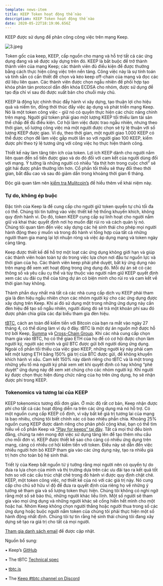```yaml
---
template: news-item
title: KEEP Token hoạt động thế nào
description: KEEP Token hoạt động thế nào
date: 2020-05-22T18:19:06.656Z
---
```


KEEP được sử dụng để phân công công việc trên mạng Keep.

![3.jpeg](https://cdn.steemitimages.com/DQmWZgPS8xchWU48bXRMb1sWX81thKKtGVueKyvLy4xNEDW/3.jpeg)


Token gốc của keep, KEEP, cấp nguồn cho mạng và hỗ trợ tất cả các ứng dụng đang và sẽ được xây dựng trên đó. KEEP là bắt buộc để trở thành thành viên của mạng Keep; các thành viên đủ điều kiện để được thưởng bằng cách thực hiện công việc trên nền tảng. Công việc này là sự tính toán và tính sẵn có cần thiết để chọn và kéo keep off-chain của mạng và đọc các dữ liệu liên quan. Các thành viên được chọn ngẫu nhiên để phối hợp tạo khóa phân tán protocol dẫn đến khóa ECDSA cho nhóm, được sử dụng để tạo địa chỉ ví sau đó được xuất bản cho chuỗi máy chủ.

KEEP là động lực chính thúc đẩy hành vi xây dựng, tạo thuận lợi cho hiệu quả và niềm tin, đồng thời thúc đẩy việc áp dụng và phát triển mạng Keep. Nó là một token công việc - giữ nó có quyền thực hiện các chức năng chính trên mạng. Người giữ token phải giao một lượng KEEP tối thiểu làm tài sản thế chấp để đủ điều kiện. Cơ hội làm việc được trao ngẫu nhiên, nhưng theo thời gian, số lượng công việc mà một người được chọn sẽ tỷ lệ thuận với số lượng KEEP được giao. Ví dụ, theo thời gian, một người giao 1.000 KEEP có thể được chọn để làm việc gấp mười lần so với người giao 100 KEEP, kiếm được phí theo tỷ lệ tương ứng với công việc họ thực hiện thành công.

Thiết kế này làm tăng tiện ích của token. Lợi ích KEEP dành cho người nắm liên quan đến số tiền được giao và do đó đối với cam kết của người dùng đối với mạng. Ý tưởng là những người có nhiều “da thịt hơn trong cuộc chơi” sẽ gặt hái được phần thưởng lớn hơn. Cổ phần tối thiểu sẽ thay đổi theo thời gian, bắt đầu cao và sau đó giảm dần trong khoảng thời gian 6 tháng. 

Độc giả quan tâm nên [kiểm tra  Mulitcoin’s](https://multicoin.capital/2018/02/13/new-models-utility-tokens/)  để hiểu thêm về khái niệm này. 

### Tự do, không ép buộc

Đặc tính của Keep là để cung cấp cho người giữ token quyền tự chủ tối đa có thể. Chúng tôi tin tưởng vào việc thiết kế hệ thống khuyến khích, không quy định hành vi. Do đó, token KEEP cung cấp sự linh hoạt cho người nắm giữ và khai thác quyết định nơi họ muốn đặt rủi ro và cách quản lý nó. Chúng tôi quan tâm đến việc xây dựng các hệ sinh thái cho phép mọi người hành động theo ý muốn và trong đó hành vi tổng hợp của tất cả những người tham gia mang lại lợi nhuận ròng và việc áp dụng mạng và token ngày càng tăng.

Keep được thiết kế để hỗ trợ một loạt các ứng dụng không giới hạn và giúp các thành viên hoàn toàn tự do trong việc lựa chọn nơi đầu tư nguồn lực và thời gian của họ. Các thành viên keep phải phê duyệt, bất kỳ ứng dụng nào trên mạng để xem xét hoạt động trong ứng dụng đó. Mỗi dự án sẽ có các thông số và yêu cầu cụ thể và tùy thuộc vào người nắm giữ KEEP quyết định xem các ưu đãi cụ thể của từng dự án có biện minh cho rủi ro và cam kết về thời gian hay không.

Thành phần duy nhất mà tất cả các nhà cung cấp dịch vụ KEEP phải tham gia là đèn hiệu ngẫu nhiên chọn các nhóm người ký cho các ứng dụng được xây dựng trên Keep. Khi ai đó sử dụng một trong những ứng dụng này cần đèn hiệu để tạo số ngẫu nhiên, người dùng đó sẽ trả một khoản phí sau đó được phân chia giữa các đại biểu tham gia đèn hiệu.

[tBTC](http://tbtc.network/), cách an toàn để kiếm tiền với Bitcoin của bạn ra mắt vào ngày 27 tháng 4, có thể dùng làm ví dụ ở đây. tBTC là một dự án nguồn mở được hỗ trợ bởi Keep, [Summa](https://summa.one/) và [Cross-Chain Group](https://www.crosschain.group/). Khi các nhà cung cấp chọn tham gia vào tBTC, họ có thể giao ETH của họ để có cơ hội được chọn làm người ký, người xác minh và giữ BTC được gửi bởi người dùng ứng dụng. Ngoài cổ phần tối thiểu của việc giao KEEP, những người ký này phải cam kết một lượng ETH bằng 150% giá trị của BTC được gửi, để không khuyến khích hành vi xấu. Cam kết 150% này dành riêng cho tBTC và là một trong những yếu tố mà người ký phải xem xét khi quyết định có hay không “phê duyệt” ứng dụng này để xem xét chúng cho các nhóm người ký. Khi người ký được chọn thực hiện đúng chức năng của họ trên ứng dụng, họ sẽ nhận được phí trong KEEP.

### Tokenomics và tương lai của KEEP

KEEP tokenomics tương đối đơn giản. Ở mức độ rất cơ bản, Keep nhận được phí cho tất cả các hoạt động diễn ra trên các ứng dụng mà nó hỗ trợ. Có một nguồn cung cấp KEEP cố định, vì vậy bất kể giá trị tương lai của mạng là bao nhiêu, chúng tôi biết chính xác có bao nhiêu phần chia. Khoảng 25% nguồn cung KEEP được dành riêng cho phân phối công khai, bạn có thể tìm hiểu về cổ phần Keep và [“Play for keeps” tại đây](https://blog.keep.network/how-to-get-keep-stake-eth-42252ee11863). Tất cả mọi thứ đều bình đẳng, chúng ta nên mong đợi việc sử dụng tăng lên để tạo thêm nhu cầu cho mỗi đơn vị. KEEP được thiết kế sao cho càng có nhiều ứng dụng trên mạng, càng có nhiều cơ hội kiếm tiền với token. Điều này sẽ dẫn đến việc nhiều người hơn bỏ KEEP tham gia vào các ứng dụng này, tạo ra nhiều giá trị hơn cho toàn bộ hệ sinh thái.

Triết lý của Keep bắt nguồn từ ý tưởng rằng mọi người nên có quyền tự do đưa ra lựa chọn của mình và thị trường dựa trên các ưu đãi tạo ra kết quả tốt hơn so với các cấu trúc chặt chẽ trong đó hành vi được quy định chặt chẽ. KEEP, một token công việc, nợ thiết kế của nó với các giá trị này. Nó cung cấp cho chủ sở hữu vĩ độ để đưa ra quyết định của riêng họ về những ý tưởng sẽ tham gia và số lượng token thực hiện. Chúng tôi không có nghi ngờ rằng một số sẽ bảo thủ, những người khác liều lĩnh. Một số người sẽ tham gia vào mọi ứng dụng và những người khác sẽ cống hiến hết mình cho một hoặc hai. Nhóm Keep không chọn người thắng hoặc người thua trong số các ứng dụng hoặc buộc người nắm token của chúng tôi phải thực hiện một số hành động nhất định. Chúng tôi tự tin rằng hệ sinh thái chúng tôi đang xây dựng sẽ tạo ra giá trị cho tất cả mọi người.

[Tham gia danh sách email](https://tbtc.network/#mailing-list) để được cập nhật.

Nguồn bổ sung:

•	Keep’s [GitHub](https://github.com/keep-network)

•	The tBTC [Technical spec](http://docs.keep.network/tbtc/index.pdf)

•	[tbtc.js](https://tbtc.network/news/2020-02-14-announcing-tbtc-js)

•	The [Keep #tbtc channel on Discord](https://discord.gg/wYezN7v)
